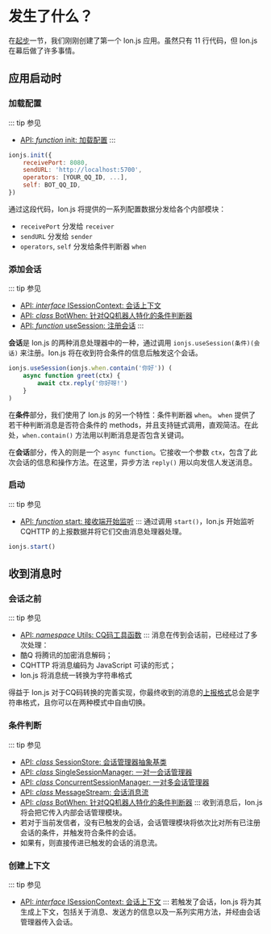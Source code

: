 # 发生了什么？
在[起步](getting-started.html)一节，我们刚刚创建了第一个 Ion.js 应用。虽然只有 11 行代码，但 Ion.js 在幕后做了许多事情。

## 应用启动时

### 加载配置
::: tip 参见
- [API: *function* init: 加载配置](/api/functions.html#init)
:::
```js
ionjs.init({
    receivePort: 8080,
    sendURL: 'http://localhost:5700',
    operators: [YOUR_QQ_ID, ...],
    self: BOT_QQ_ID,
})
```
通过这段代码，Ion.js 将提供的一系列配置数据分发给各个内部模块：
- `receivePort` 分发给 `receiver`
- `sendURL` 分发给 `sender`
- `operators`, `self` 分发给条件判断器 `when`

### 添加会话
::: tip 参见
- [API: *interface* ISessionContext: 会话上下文](/api/interfaces.html#isessioncontext)
- [API: *class* BotWhen: 针对QQ机器人特化的条件判断器](/api/classes.html#botwhen)
- [API: *function* useSession: 注册会话](/api/functions.html#usesession)
:::

**会话**是 Ion.js 的两种消息处理器中的一种，通过调用 `ionjs.useSession(条件)(会话)` 来注册。Ion.js 将在收到符合条件的信息后触发这个会话。
```js
ionjs.useSession(ionjs.when.contain('你好')) (
    async function greet(ctx) {
        await ctx.reply('你好呀!')
    }
)
```
在**条件**部分，我们使用了 Ion.js 的另一个特性：条件判断器 `when`。 `when` 提供了若干种判断消息是否符合条件的 methods，并且支持链式调用，直观简洁。在此处，`when.contain()` 方法用以判断消息是否包含关键词。

在**会话**部分，传入的则是一个 `async function`。它接收一个参数 `ctx`，包含了此次会话的信息和操作方法。在这里，异步方法 `reply()` 用以向发信人发送消息。

### 启动
::: tip 参见
- [API: *function* start: 接收端开始监听](/api/functions.html#start)
:::
通过调用 `start()`，Ion.js 开始监听 CQHTTP 的上报数据并将它们交由消息处理器处理。
```js
ionjs.start()
```

## 收到消息时

### 会话之前
::: tip 参见
- [API: *namespace* Utils: CQ码工具函数](/api/namespaces.html#utils)
:::
消息在传到会话前，已经经过了多次处理：
- 酷Q 将腾讯的加密消息解码；
- CQHTTP 将消息编码为 JavaScript 可读的形式；
- Ion.js 将消息统一转换为字符串格式

得益于 Ion.js 对于CQ码转换的完善实现，你最终收到的消息的[上报格式](https://cqhttp.cc/docs/4.7/#/Message)总会是字符串格式，且你可以在两种模式中自由切换。

### 条件判断
::: tip 参见
- [API: *class* SessionStore: 会话管理器抽象基类](/api/classes.html#sessionstore)
- [API: *class* SingleSessionManager: 一对一会话管理器](/api/classes.html#singlesessionmanager)
- [API: *class* ConcurrentSessionManager: 一对多会话管理器](/api/classes.html#concurrentsessionmanager)
- [API: *class* MessageStream: 会话消息流](/api/classes.html#messagestream)
- [API: *class* BotWhen: 针对QQ机器人特化的条件判断器](/api/classes.html#botwhen)
:::
收到消息后，Ion.js 将会把它传入内部会话管理模块。
- 若对于当前发信者，没有已触发的会话，会话管理模块将依次比对所有已注册会话的条件，并触发符合条件的会话。
- 如果有，则直接传进已触发的会话的消息流。

### 创建上下文
::: tip 参见
- [API: *interface* ISessionContext: 会话上下文](/api/interfaces.html#isessioncontext)
:::
若触发了会话，Ion.js 将为其生成上下文，包括关于消息、发送方的信息以及一系列实用方法，并经由会话管理器传入会话。
